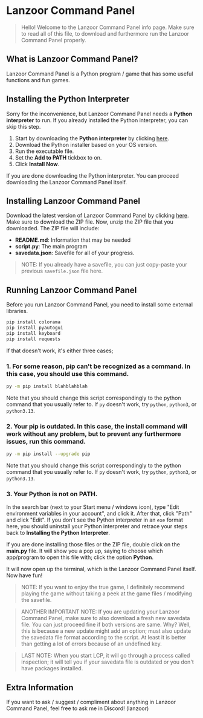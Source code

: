 # Lanzoor Command Panel 

> Hello! Welcome to the Lanzoor Command Panel info page. Make sure to read all of this file, to download and furthermore run the Lanzoor Command Panel properly.

## What is Lanzoor Command Panel?

Lanzoor Command Panel is a Python program / game that has some useful functions and fun games.

## Installing the Python Interpreter

Sorry for the inconvenience, but Lanzoor Command Panel needs a **Python interpreter** to run. If you already installed the Python interpreter, you can skip this step.

1. Start by downloading the **Python interpreter** by clicking [here](https://python.org/downloads).
2. Download the Python installer based on your OS version.
3. Run the executable file.
4. Set the **Add to PATH** tickbox to on.
5. Click **Install Now**.

If you are done downloading the Python interpreter. You can proceed downloading the Lanzoor Command Panel itself.

## Installing Lanzoor Command Panel

Download the latest version of Lanzoor Command Panel by clicking [here](https://github.com/Lanzoor/LCP/releases/latest). Make sure to download the ZIP file. Now, unzip the ZIP file that you downloaded.
The ZIP file will include:
- **README.md**: Information that may be needed
- **script.py**: The main program
- **savedata.json**: Savefile for all of your progress.

> NOTE: If you already have a savefile, you can just copy-paste your previous `savefile.json` file here.

## Running Lanzoor Command Panel

Before you run Lanzoor Command Panel, you need to install some external libraries.

```bash
pip install colorama
pip install pyautogui
pip install keyboard
pip install requests
```

If that doesn't work, it's either three cases;

### 1. For some reason, pip can't be recognized as a command. In this case, you should use this command.

```bash
py -m pip install blahblahblah
```

Note that you should change this script correspondingly to the python command that you usually refer to. If `py` doesn't work, try `python`, `python3`, or `python3.13`.

### 2. Your pip is outdated. In this case, the install command will work without any problem, but to prevent any furthermore issues, run this command.

```bash
py -m pip install --upgrade pip
```

Note that you should change this script correspondingly to the python command that you usually refer to. If `py` doesn't work, try `python`, `python3`, or `python3.13`.

### 3. Your Python is not on PATH.

In the search bar (next to your Start menu / windows icon), type "Edit environment variables in your account", and click it.
After that, click "Path" and click "Edit".
If you don't see the Python interpreter in an `exe` format here, you should uninstall your Python interpreter and retrace your steps back to **Installing the Python Interpreter**.


If you are done installing those files or the ZIP file, double click on the **main.py** file. It will show you a pop up, saying to choose which app/program to open this file with; click the option **Python**.

It will now open up the terminal, which is the Lanzoor Command Panel itself. Now have fun!

> NOTE: If you want to enjoy the true game, I definitely recommend playing the game without taking a peek at the game files / modifying the savefile.

> ANOTHER IMPORTANT NOTE: If you are updating your Lanzoor Command Panel, make sure to also download a fresh new savedata file.
> You can just proceed fine if both versions are same.
> Why? Well, this is because a new update might add an option; must also update the savedata file format according to the script.
> At least it is better than getting a lot of errors because of an undefined key.

> LAST NOTE: When you start LCP, it will go through a process called inspection; it will tell you if your savedata file is outdated or you don't have packages installed.

## Extra Information

If you want to ask / suggest / compliment about anything in Lanzoor Command Panel, feel free to ask me in Discord! (lanzoor)
